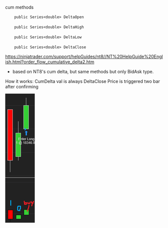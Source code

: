 cum methods

		public Series<double> DeltaOpen

		public Series<double> DeltaHigh

		public Series<double> DeltaLow

		public Series<double> DeltaClose
		
https://ninjatrader.com/support/helpGuides/nt8//NT%20HelpGuide%20English.html?order_flow_cumulative_delta2.htm
- based on NT8's cum delta, but same methods but only BidAsk type.

How it works:
CumDelta val is always DeltaClose
Price is triggered two bar after confirming

![alt text](../../etc/img/cumstrat.png)